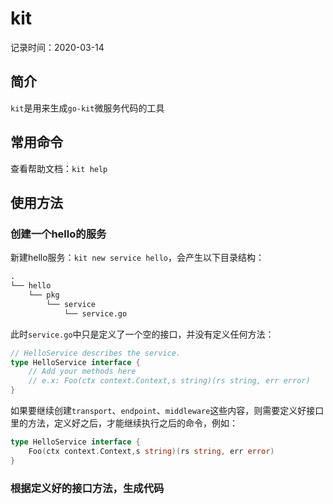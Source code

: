 # kit

记录时间：2020-03-14

## 简介

`kit`是用来生成`go-kit`微服务代码的工具

## 常用命令

查看帮助文档：`kit help`

## 使用方法

### 创建一个hello的服务

新建hello服务：`kit new service hello`，会产生以下目录结构：

```html
.
└── hello
    └── pkg
        └── service
            └── service.go
```

此时`service.go`中只是定义了一个空的接口，并没有定义任何方法：

```go
// HelloService describes the service.
type HelloService interface {
	// Add your methods here
	// e.x: Foo(ctx context.Context,s string)(rs string, err error)
}
```

如果要继续创建`transport`、`endpoint`、`middleware`这些内容，则需要定义好接口里的方法，定义好之后，才能继续执行之后的命令，例如：

```go
type HelloService interface {
	Foo(ctx context.Context,s string)(rs string, err error)
}
```

### 根据定义好的接口方法，生成代码

